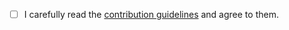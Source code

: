 - [ ] I carefully read the [contribution guidelines](https://github.com/TeamNewPipe/NewPipe/blob/HEAD/.github/CONTRIBUTING.md) and agree to them.
